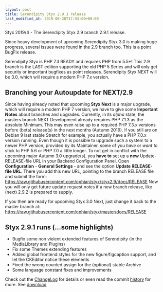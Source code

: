 ```yaml
---
layout: post
title: Serendipity Styx 2.9.1 release
last_modified_at: 2019-08-20T17:03:00+00:00
---
```


Styx 2019/4 - The Serendipity Styx 2.9 branch 2.9.1 release.

Since heavy development of upcoming Serendipity Styx 3.0 is making huge progress, several issues were found in the 2.9 branch too. This is a point BugFix release.

Serendipity Styx is PHP 7.3 READY and requires PHP from 5.5+!
This 2.9 branch is the LAST edition supporting the old PHP 5 Series and will only get security or important bugfixes as point releases.
Serendipity Styx NEXT will be 3.0, which will require a modern PHP 7.x version.

## Branching your Autoupdate for NEXT/2.9

Since having already noted that upcoming **Styx Next** is a major upgrade, which will require a modern PHP 7 version, we have to give some **Important Notes** about branches and upgrades.
Currently, in its _alpha_ state, the masters branch NEXT Development already requires PHP 7.1.3 as the absolute Minimum.
This may even raise up to a required PHP 7.3.x versions before (beta) release(s) in the next months (Autumn 2019).
If you still are on Debian 9 last stable Stretch for example, you actually have a PHP 7.0.x version running.
Even though it is possible to upgrade such a system to a newer PHP version, provided by its Maintainer, some of you _have_ or _want to_ stick to PHP 5.6 or PHP 7.0 a little longer.
To not get in conflict with the upcoming major Autumn 3.0 upgrade(s), you **have to** set up a **new** Update-RELEASE-file URL in your Backend Configuration Panel.
Open **Configuration** - **General Settings** - and see the option **Update RELEASE-file URL**. There you add this new URL, pointing to the branch RELEASE file and submit the form:
https://raw.githubusercontent.com/ophian/styx/styx2.9/docs/RELEASE
Now you will only get future update request notes if a new branch release, like (next) 2.9.2 is prepared to supply.

If you then are ready for upcoming Styx 3.0 Next, just change it back to the master branch at: https://raw.githubusercontent.com/ophian/styx/master/docs/RELEASE

## Styx 2.9.1 runs (...some highlights)

  - Bugfix some non violent extended features of Serendipity (in the MediaLibrary and Plugins)
  - Fix some Themes extending features
  - Added global frontend styles for the new figure/figcaption support, and let the CKEditor notice these elements
  - Fixed the wrong counted assign for the (optional) stable Archive
  - Some language constant fixes and improvements

Check out the [ChangeLog](https://github.com/ophian/styx/blob/2.9.1/docs/NEWS) for details or even read the commit [history](https://github.com/ophian/styx/commits/2.9.1) for more. See [download](https://github.com/ophian/styx/releases/tag/2.9.1)
